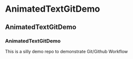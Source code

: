 # AnimatedTextGitDemo
## AnimatedTextGitDemo
### AnimatedTextGitDemo

This is a silly demo repo to demonstrate Git/Github Workflow
